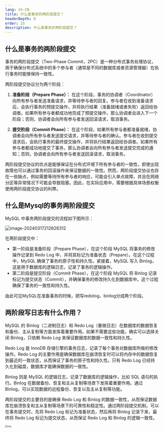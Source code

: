 ```yaml
---
lang: zh-CN
title: 什么是事务的两阶段提交？
headerDepth: 0
order: 25
description: 什么是事务的两阶段提交？
---
```




## 什么是事务的两阶段提交

事务的两阶段提交（Two-Phase Commit，2PC）是一种分布式事务处理协议，用于确保分布式系统中的多个参与者（通常是不同的数据库或者资源管理器）在执行事务时能够保持一致性。

两阶段提交协议分为两个阶段：

1. **准备阶段（Prepare Phase）：** 在这个阶段，事务的协调者（Coordinator）向所有参与者发送准备请求，并等待参与者的回复。参与者在收到准备请求后，会执行事务的预提交操作，并将执行结果（准备就绪或者失败）返回给协调者。如果所有参与者都成功地完成了预提交操作，那么协调者会进入下一个阶段；否则，协调者会向所有参与者发送回滚请求，取消事务。

2. **提交阶段（Commit Phase）：** 在这个阶段，如果所有参与者都准备就绪，协调者会向所有参与者发送提交请求，并等待参与者的确认。参与者在收到提交请求后，会执行事务的最终提交操作，并将执行结果返回给协调者。如果所有参与者都成功地提交了事务，那么协调者会向所有参与者发送提交完成的通知；否则，协调者会向所有参与者发送回滚请求，取消事务。

两阶段提交协议的优点是能够保证在分布式环境下所有参与者的一致性，即使出现故障也可以通过事务的回滚操作来保证数据的一致性。然而，两阶段提交协议也存在一些缺点，例如需要等待所有参与者的响应，可能会引入单点故障，并且在网络分区等异常情况下可能会导致阻塞。因此，在实际应用中，需要根据具体场景权衡使用两阶段提交协议的利弊。



## 什么是Mysql的事务两阶段提交

MySQL 中事务两阶段提交的流程如下图所示：

![image-20240317212626312](https://static-1254191423.cos.ap-shanghai.myqcloud.com/img/2024/3/17/image-20240317212626312.png)

在两阶段提交中：

- 第一阶段是准备阶段（Prepare Phase），在这个阶段 MySQL 将事务的修改操作记录到 Redo Log 中，并将其标记为准备状态（Prepare）。在这个过程中，MySQL 确保了事务的原子性和持久性。紧接着，MySQL 写入 Binlog，这是用于数据库的逻辑日志，记录了事务的逻辑操作。
- 第二阶段是提交阶段（Commit Phase），在这个阶段 MySQL 将 Binlog 记录标记为提交状态（Commit），并确保事务的修改持久化到数据库中。这个过程确保了事务的一致性和持久性。

由此可见MySQL在准备事务的时候，把写redolog、binlog分成两个阶段。



## 两阶段写日志有什么作用？

MySQL 的 Binlog（二进制日志）和 Redo Log（重做日志）在数据库的数据恢复和备份、主从复制等方面发挥着重要作用。如果不需要这些功能，确实可以选择关闭 Binlog，只依赖 Redo Log 来保证数据库的数据一致性和持久性。

Redo Log 是 InnoDB 存储引擎的事务日志，记录了每个事务对数据库所做的修改操作。Redo Log 的主要作用是确保数据库在崩溃恢复时可以将内存中的数据恢复到最近的一致状态，从而保证了事务的原子性和持久性。只有 Redo Log 已经持久化到磁盘，数据库才能确保数据的一致性。



Binlog 则是 MySQL 的逻辑日志，记录了数据库的逻辑操作，比如 SQL 语句的执行。Binlog 在数据备份、恢复和主从复制等场景下发挥着重要作用。通过 Binlog，可以实现数据的远程备份、恢复以及主从复制等功能。

两阶段提交的主要目的是确保 Redo Log 和 Binlog 的数据一致性，从而保证数据库在崩溃恢复和主从复制等场景下的可靠性和稳定性。通过两阶段提交机制，可以在事务提交时，先将 Redo Log 标记为准备状态，然后再将 Binlog 记录下来，最终将 Redo Log 标记为提交状态，从而保证 Redo Log 和 Binlog 的逻辑一致性。




  <img src="https://static-1254191423.cos.ap-shanghai.myqcloud.com/img/2024/3/17/avatar.jpg" alt="img" style="zoom:50%;" />



